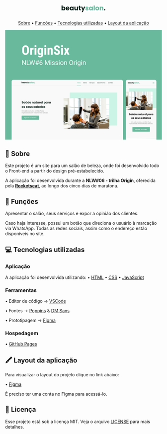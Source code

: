 <h1 align="center">
  <img src="../.github/Logo.png" />
</h1>

<p align="center">
 <a href="#--sobre">Sobre</a> •
 <a href="#--funcoes">Funções</a> •
 <a href="#--tecnologias-utilizadas">Tecnologias utilizadas</a> •
  <a href="#--layout">Layout da aplicação</a> 
</p>

![home](../.github/preview.png)

## [](https://github.com/gabjohann/NLW06_beautysalon#--sobre):page_facing_up: Sobre

Este projeto é um site para um salão de beleza, onde foi desenvolvido todo o Front-end a partir do design pré-estabelecido.

A aplicação foi desenvolvida durante a **NLW#06 - trilha Origin**, oferecida pela [**Rocketseat**](https://rocketseat.com.br/), ao longo dos cinco dias de maratona.

## [](https://github.com/gabjohann/NLW06_beautysalon#--funcoes):dart: Funções

Apresentar o salão, seus serviços e expor a opinião dos clientes.

Caso haja interesse, possui um botão que direciona o usuário à marcação via WhatsApp. Todas as redes sociais, assim como o endereço estão disponíveis no site.

## [](https://github.com/gabjohann/NLW06_beautysalon#--tecnologias-utilizadas)💻 Tecnologias utilizadas

### Aplicação

A aplicação foi desenvolvida utilizando:
• [HTML](https://developer.mozilla.org/pt-BR/docs/Web/HTML)
• [CSS](https://developer.mozilla.org/pt-BR/docs/Web/CSS)
• [JavaScript](https://developer.mozilla.org/pt-BR/docs/Web/JavaScript)

### Ferramentas

• Editor de código -> [VSCode](https://code.visualstudio.com/)

• Fontes -> [Poppins](https://fonts.google.com/specimen/Poppins) & [DM Sans](https://fonts.google.com/specimen/DM+Sans?query=dm+sans)

• Prototipagem -> [Figma](https://www.figma.com/)

### Hospedagem

• [GitHub Pages](https://pages.github.com/)

## [](https://github.com/gabjohann/NLW06_beautysalon##--layout)🖍 Layout da aplicação

Para visualizar o layout do projeto clique no link abaixo:

• [Figma](https://www.figma.com/file/mzImBn9hP0cmmq6622AxTW/Origin-Six-Copy?node-id=0%3A1)

É preciso ter uma conta no Figma para acessá-lo.

## 📝 Licença

Esse projeto está sob a licença MIT. Veja o arquivo [LICENSE](https://github.com/gabjohann/move.it-NLW-04/blob/main/LICENSE) para mais detalhes.
